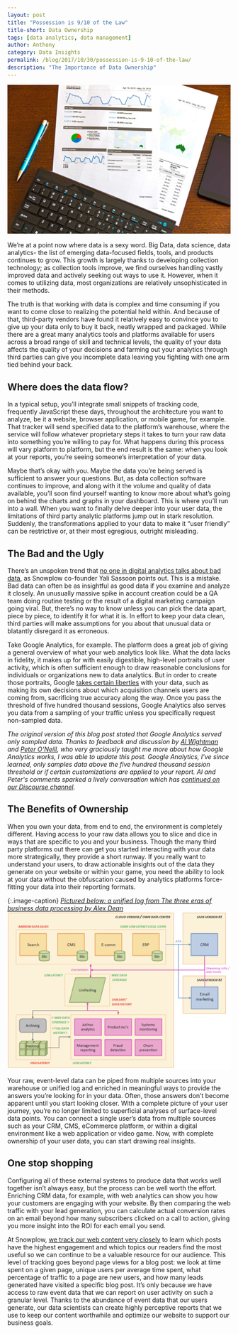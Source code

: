 ```yaml
---
layout: post
title: "Possession is 9/10 of the Law"
title-short: Data Ownership
tags: [data analytics, data management]
author: Anthony
category: Data Insights
permalink: /blog/2017/10/30/possession-is-9-10-of-the-law/
description: "The Importance of Data Ownership"
---
```


![data-chart][chart]

We’re at a point now where data is a sexy word. Big Data, data science, data analytics- the list of emerging data-focused fields, tools, and products continues to grow. This growth is largely thanks to developing collection technology; as collection tools improve, we find ourselves handling vastly improved data and actively seeking out ways to use it. However, when it comes to utilizing data, most organizations are relatively unsophisticated in their methods.

The truth is that working with data is complex and time consuming if you want to come close to realizing the potential held within. And because of that, third-party vendors have found it relatively easy to convince you to give up your data only to buy it back, neatly wrapped and packaged. While there are a great many analytics tools and platforms available for users across a broad range of skill and technical levels, the quality of your data affects the quality of your decisions and farming out your analytics through third parties can give you incomplete data leaving you fighting with one arm tied behind your back.

<h2 id="where does the data flow">Where does the data flow?</h2>

In a typical setup, you’ll integrate small snippets of tracking code, frequently JavaScript these days, throughout the architecture you want to analyze, be it a website, browser application, or mobile game, for example. That tracker will send specified data to the platform’s warehouse, where the service will follow whatever proprietary steps it takes to turn your raw data into something you’re willing to pay for. What happens during this process will vary platform to platform, but the end result is the same: when you look at your reports, you’re seeing someone’s interpretation of your data.

Maybe that’s okay with you. Maybe the data you’re being served is sufficient to answer your questions. But, as data collection software continues to improve, and along with it the volume and quality of data available, you’ll soon find yourself wanting to know more about what’s going on behind the charts and graphs in your dashboard. This is where you’ll run into a wall. When you want to finally delve deeper into your user data, the limitations of third party analytic platforms jump out in stark resolution. Suddenly, the transformations applied to your data to make it “user friendly” can be restrictive or, at their most egregious, outright misleading.

<h2 id="the bad and the ugly">The Bad and the Ugly</h2>

There’s an unspoken trend that [no one in digital analytics talks about bad data][yali-blog], as Snowplow co-founder Yali Sassoon points out. This is a mistake. Bad data can often be as insightful as good data if you examine and analyze it closely. An unusually massive spike in account creation could be a QA team doing routine testing or the result of a digital marketing campaign going viral. But, there’s no way to know unless you can pick the data apart, piece by piece, to identify it for what it is. In effort to keep your data clean, third parties will make assumptions for you about that unusual data or blatantly disregard it as erroneous.

Take Google Analytics, for example. The platform does a great job of giving a general overview of what your web analytics look like. What the data lacks in fidelity, it makes up for with easily digestible, high-level portraits of user activity, which is often sufficient enough to draw reasonable conclusions for individuals or organizations new to data analytics. But in order to create those portraits, Google [takes certain liberties][google-analytics] with your data, such as making its own decisions about which acquisition channels users are coming from, sacrificing true accuracy along the way. Once you pass the threshold of five hundred thousand sessions, Google Analytics also serves you data from a sampling of your traffic unless you specifically request non-sampled data.

*The original version of this blog post stated that Google Analytics served only sampled data. Thanks to feedback and discussion by [Al Wightman][al] and [Peter O'Neill][peter], who very graciously taught me more about how Google Analytics works, I was able to update this post. Google Analytics, I've since learned, only samples data above the five hundred thousand session threshold or if certain customizations are applied to your report. Al and Peter's comments sparked a lively conversation which has [continued on our Discourse channel][snowplow-v-ga].*

<h2 id="the benefits of ownership">The Benefits of Ownership</h2>

When you own your data, from end to end, the environment is completely different. Having access to your raw data allows you to slice and dice in ways that are specific to you and your business. Though the many third party platforms out there can get you started interacting with your data more strategically, they provide a short runway. If you really want to understand your users, to draw actionable insights out of the data they generate on your website or within your game, you need the ability to look at your data without the obfuscation caused by analytics platforms force-fitting your data into their reporting formats.

{:.image-caption}
*[Pictured below: a unified log from The three eras of business data processing by Alex Dean][three-eras]*
![unified-log][unified]


Your raw, event-level data can be piped from multiple sources into your warehouse or unified log and enriched in meaningful ways to provide the answers you’re looking for in your data. Often, those answers don’t become apparent until you start looking closer. With a complete picture of your user journey, you’re no longer limited to superficial analyses of surface-level data points. You can connect a single user’s data from multiple sources such as your CRM, CMS, eCommerce platform, or within a digital environment like a web application or video game. Now, with complete ownership of your user data, you can start drawing real insights.

<h2 id="one stop shopping">One stop shopping</h2>

Configuring all of these external systems to produce data that works well together isn’t always easy, but the process can be well worth the effort. Enriching CRM data, for example, with web analytics can show you how your customers are engaging with your website. By then comparing the web traffic with your lead generation, you can calculate actual conversion rates on an email beyond how many subscribers clicked on a call to action, giving you more insight into the ROI for each email you send.

At Snowplow, [we track our web content very closely][content-tracking] to learn which posts have the highest engagement and which topics our readers find the most useful so we can continue to be a valuable resource for our audience. This level of tracking goes beyond page views for a blog post: we look at time spent on a given page, unique users per average time spent, what percentage of traffic to a page are new users, and how many leads generated have visited a specific blog post. It’s only because we have access to raw event data that we can report on user activity on such a granular level. Thanks to the abundance of event data that our users generate, our data scientists can create highly perceptive reports that we use to keep our content worthwhile and optimize our website to support our business goals.


[yali-blog]: https://snowplowanalytics.com/blog/2016/01/07/we-need-to-talk-about-bad-data-architecting-data-pipelines-for-data-quality/ "We need to talk about bad data"

[google-analytics]: https://medium.com/@timmycarbone/google-analytics-modifies-your-data-24d4d6366210 "Google modifies your data"

[three-eras]: https://snowplowanalytics.com/blog/2014/01/20/the-three-eras-of-business-data-processing/ "Three eras of business data processing"

[content-tracking]: https://snowplowanalytics.com/blog/2017/01/12/looking-back-at-2016/ "Look back at 2016"

[al]: https://twitter.com/AlWightman "Al Wightman Twitter"

[peter]: https://twitter.com/peter_oneill "Peter O'Neill Twitter"

[snowplow-v-ga]: https://discourse.snowplowanalytics.com/t/snowplow-vs-google-analytics/1582

[unified]: /assets/img/blog/2017/10/unified_log_processing.jpg

[chart]: /assets/img/blog/2017/10/data_chart.jpg
